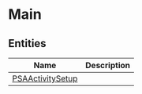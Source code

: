 
# Main


## Entities

|Name|Description|
|---|---|
|[PSAActivitySetup](PSAActivitySetup.cdm.json)||
